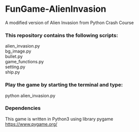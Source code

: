 # FunGame-AlienInvasion
A modified version of Alien Invasion from Python Crash Course

### This repository contains the following scripts:
alien_invasion.py  
bg_image.py  
bullet.py  
game_functions.py  
setting.py  
ship.py  

### Play the game by starting the terminal and type:
python alien_invasion.py

### Dependencies
This game is written in Python3 using library pygame
https://www.pygame.org/
